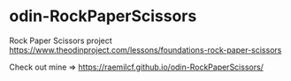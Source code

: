 # odin-RockPaperScissors
Rock Paper Scissors project https://www.theodinproject.com/lessons/foundations-rock-paper-scissors

Check out mine => https://raemilcf.github.io/odin-RockPaperScissors/
